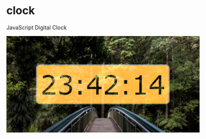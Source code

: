 # clock
JavaScript Digital Clock

![Image of digital clock](https://github.com/Krzylo/HTML-komponenty/blob/master/clock/clock.png)
